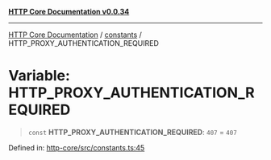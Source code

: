 [**HTTP Core Documentation v0.0.34**](../../README.md)

***

[HTTP Core Documentation](../../modules.md) / [constants](../README.md) / HTTP\_PROXY\_AUTHENTICATION\_REQUIRED

# Variable: HTTP\_PROXY\_AUTHENTICATION\_REQUIRED

> `const` **HTTP\_PROXY\_AUTHENTICATION\_REQUIRED**: `407` = `407`

Defined in: [http-core/src/constants.ts:45](https://github.com/stonemjs/http-core/blob/fb38b6d1cb0bd2bb4e252ff611571ec3c006aa1e/src/constants.ts#L45)
